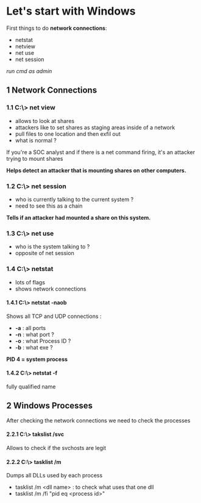 # Let's start with Windows

First things to do **network connections**:
- netstat
- netview
- net use
- net session

*run cmd as admin*

## 1 Network Connections 

### 1.1 C:\\> net view

- allows to look at shares
- attackers like to set shares as staging areas inside of a network
- pull files to one location and then exfil out
- what is normal ?


If you're a SOC analyst and if there is a net command firing, it's an attacker trying to mount shares

**Helps detect an attacker that is mounting shares on other computers.**

### 1.2 C:\\> net session

- who is currently talking to the current system ?
- need to see this as a chain

**Tells if an attacker had mounted a share on this system.**

### 1.3 C:\\> net use

- who is the system talking to ?
- opposite of net session

### 1.4 C:\\> netstat

- lots of flags
- shows network connections

#### 1.4.1 C:\\> netstat -naob

Shows all TCP and UDP connections :
- **-a** : all ports
- **-n** : what port ?
- **-o** : what Process ID ?
- **-b** : what exe ?

**PID 4 = system process**

#### 1.4.2 C:\\> netstat -f

fully qualified name

## 2 Windows Processes

After checking the network connections we need to check the processes

#### 2.2.1 C:\\> takslist /svc

Allows to check if the svchosts are legit 

#### 2.2.2 C:\\> tasklist /m

Dumps all DLLs used by each process  
- tasklist /m \<dll name\> : to check what uses that one dll
- tasklist /m /fi "pid eq \<process id>"
